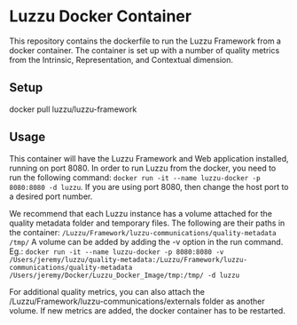 # Luzzu Docker Container
This repository contains the dockerfile to run the Luzzu Framework from a docker container. The container is set up with a number of quality metrics from the Intrinsic, Representation, and Contextual dimension.

## Setup
docker pull luzzu/luzzu-framework

## Usage
This container will have the Luzzu Framework and Web application installed, running on port 8080. In order to run Luzzu from the docker, you need to run the following command: `docker run -it --name luzzu-docker -p 8080:8080 -d luzzu`. If you are using port 8080, then change the host port to a desired port number.

We recommend that each Luzzu instance has a volume attached for the quality metadata folder and temporary files. The following are their paths in the container:
`/Luzzu/Framework/luzzu-communications/quality-metadata`
`/tmp/`
A volume can be added by adding the -v option in the run command. Eg.:
`docker run -it --name luzzu-docker -p 8080:8080 -v /Users/jeremy/luzzu/quality-metadata:/Luzzu/Framework/luzzu-communications/quality-metadata /Users/jeremy/Docker/Luzzu_Docker_Image/tmp:/tmp/ -d luzzu`

For additional quality metrics, you can also attach the /Luzzu/Framework/luzzu-communications/externals folder as another volume. If new metrics are added, the docker container has to be restarted.
